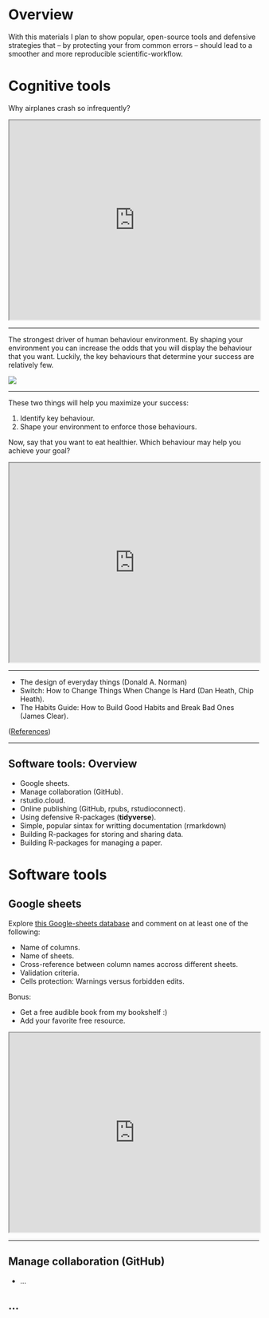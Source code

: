 
# Overview

With this materials I plan to show popular, open-source tools and
defensive strategies that – by protecting your from common errors –
should lead to a smoother and more reproducible scientific-workflow.

# Cognitive tools

Why airplanes crash so
infrequently?

<iframe src="https://todaysmeet.com/room/3260822/embed?type=live&amp;hide_ui=0" height="400" width="100%">

</iframe>

-----

The strongest driver of human behaviour environment. By shaping your
environment you can increase the odds that you will display the
behaviour that you want. Luckily, the key behaviours that determine your
success are relatively few.

![](https://i.imgur.com/j6aUh1q.png)

-----

These two things will help you maximize your success:

1.  Identify key behaviour.
2.  Shape your environment to enforce those behaviours.

Now, say that you want to eat healthier. Which behaviour may help you
achieve your
goal?

<iframe src="https://todaysmeet.com/room/3260823/embed?type=live&amp;hide_ui=0" height="400" width="100%">

</iframe>

-----

  - The design of everyday things (Donald A. Norman)
  - Switch: How to Change Things When Change Is Hard (Dan Heath, Chip
    Heath).
  - The Habits Guide: How to Build Good Habits and Break Bad Ones (James
    Clear).

([References](https://docs.google.com/spreadsheets/d/1GtAW9t6A6zcEpIQvCaylcFpQkbjNgWjz7XYotHL9gbs/edit?usp=sharing))

-----

## Software tools: Overview

  - Google sheets.
  - Manage collaboration (GitHub).
  - rstudio.cloud.
  - Online publishing (GitHub, rpubs, rstudioconnect).
  - Using defensive R-packages (**tidyverse**).
  - Simple, popular sintax for writting documentation (rmarkdown)
  - Building R-packages for storing and sharing data.
  - Building R-packages for managing a paper.

# Software tools

## Google sheets

Explore [this Google-sheets database](https://bit.ly/share-wisdom) and
comment on at least one of the following:

  - Name of columns.
  - Name of sheets.
  - Cross-reference between column names accross different sheets.
  - Validation criteria.
  - Cells protection: Warnings versus forbidden edits.

Bonus:

  - Get a free audible book from my bookshelf :)
  - Add your favorite free
resource.

<iframe src="https://todaysmeet.com/room/3260861/embed?type=live&amp;hide_ui=0" height="400" width="100%">

</iframe>

-----

## Manage collaboration (GitHub)

  - …

## …
